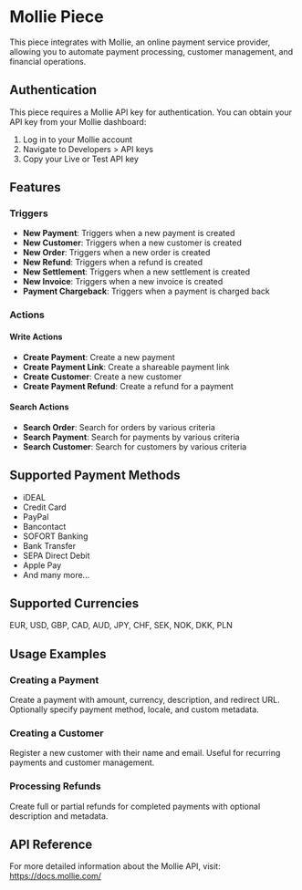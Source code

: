 # Mollie Piece

This piece integrates with Mollie, an online payment service provider, allowing you to automate payment processing, customer management, and financial operations.

## Authentication

This piece requires a Mollie API key for authentication. You can obtain your API key from your Mollie dashboard:
1. Log in to your Mollie account
2. Navigate to Developers > API keys
3. Copy your Live or Test API key

## Features

### Triggers
- **New Payment**: Triggers when a new payment is created
- **New Customer**: Triggers when a new customer is created
- **New Order**: Triggers when a new order is created
- **New Refund**: Triggers when a refund is created
- **New Settlement**: Triggers when a new settlement is created
- **New Invoice**: Triggers when a new invoice is created
- **Payment Chargeback**: Triggers when a payment is charged back

### Actions

#### Write Actions
- **Create Payment**: Create a new payment
- **Create Payment Link**: Create a shareable payment link
- **Create Customer**: Create a new customer
- **Create Payment Refund**: Create a refund for a payment

#### Search Actions
- **Search Order**: Search for orders by various criteria
- **Search Payment**: Search for payments by various criteria
- **Search Customer**: Search for customers by various criteria

## Supported Payment Methods

- iDEAL
- Credit Card
- PayPal
- Bancontact
- SOFORT Banking
- Bank Transfer
- SEPA Direct Debit
- Apple Pay
- And many more...

## Supported Currencies

EUR, USD, GBP, CAD, AUD, JPY, CHF, SEK, NOK, DKK, PLN

## Usage Examples

### Creating a Payment
Create a payment with amount, currency, description, and redirect URL. Optionally specify payment method, locale, and custom metadata.

### Creating a Customer
Register a new customer with their name and email. Useful for recurring payments and customer management.

### Processing Refunds
Create full or partial refunds for completed payments with optional description and metadata.

## API Reference

For more detailed information about the Mollie API, visit: https://docs.mollie.com/